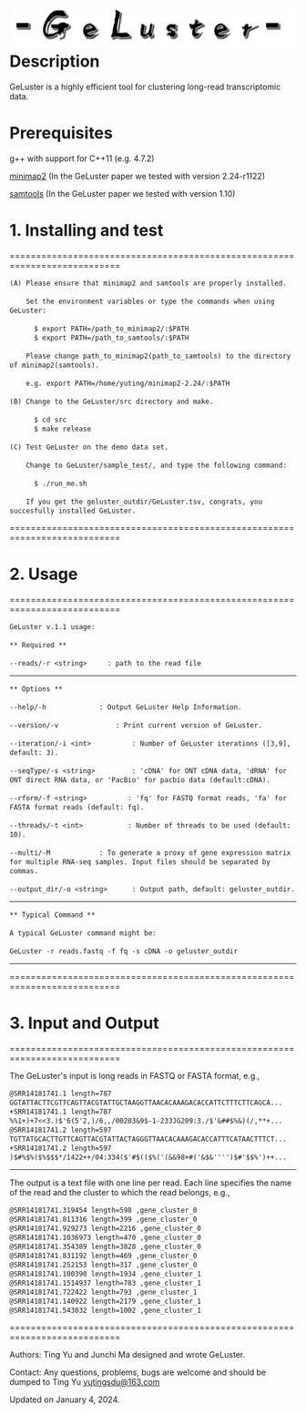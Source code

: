 ![logo](geluster.png)
Description
================

GeLuster is a highly efficient tool for clustering long-read transcriptomic data.


Prerequisites
================

  g++ with support for C++11 (e.g. 4.7.2)
 
  [minimap2][minimap] (In the GeLuster paper we tested with version 2.24-r1122)
  
  [samtools][samtools] (In the GeLuster paper we tested with version 1.10)

# 1. Installing and test
===========================================================================
    
    (A) Please ensure that minimap2 and samtools are properly installed. 
        
        Set the environment variables or type the commands when using GeLuster:

          $ export PATH=/path_to_minimap2/:$PATH
          $ export PATH=/path_to_samtools/:$PATH

        Please change path_to_minimap2(path_to_samtools) to the directory of minimap2(samtools).
     
        e.g. export PATH=/home/yuting/minimap2-2.24/:$PATH
        
    (B) Change to the GeLuster/src directory and make.
    
          $ cd src
          $ make release
          
    (C) Test GeLuster on the demo data set.
        
        Change to GeLuster/sample_test/, and type the following command:
        
          $ ./run_me.sh
          
        If you get the geluster_outdir/GeLuster.tsv, congrats, you succesfully installed GeLuster.
      
        
===========================================================================

# 2. Usage 
===========================================================================
    
    GeLuster v.1.1 usage:

    ** Required **
    
    --reads/-r <string>		: path to the read file
---------------------------------------------------------------------------

    ** Options **
    
    --help/-h			  : Output GeLuster Help Information.

    --version/-v			  : Print current version of GeLuster.

    --iteration/-i <int>		  : Number of GeLuster iterations ([3,9], default: 3).

    --seqType/-s <string>         : 'cDNA' for ONT cDNA data, 'dRNA' for ONT direct RNA data, or 'PacBio' for pacbio data (default:cDNA).

    --rform/-f <string>          : 'fq' for FASTQ format reads, 'fa' for FASTA format reads (default: fq).
   
    --threads/-t <int>           : Number of threads to be used (default: 10).

    --multi/-M            : To generate a proxy of gene expression matrix for multiple RNA-seq samples. Input files should be separated by commas.

    --output_dir/-o <string>	  : Output path, default: geluster_outdir.

---------------------------------------------------------------------------

    ** Typical Command **
    
    A typical GeLuster command might be:

    GeLuster -r reads.fastq -f fq -s cDNA -o geluster_outdir

---------------------------------------------------------------------------

===========================================================================

# 3. Input and Output 
===========================================================================
  
  The GeLuster's input is long reads in FASTQ or FASTA format, e.g.,
    
    @SRR14181741.1 length=787
    GGTATTACTTCGTTCAGTTACGTATTGCTAAGGTTAACACAAAGACACCATTCTTTCTTCAGCA...
    +SRR14181741.1 length=787
    %%1+)+7<<3.)$'6(5'2,)/6,,/00203&9$-1-233JG209:3./$'&##$%&)(/,**+...
    @SRR14181741.2 length=597
    TGTTATGCACTTGTTCAGTTACGTATTACTAGGGTTAACACAAAGACACCATTTCATAACTTTCT...
    +SRR14181741.2 length=597
    )$#%$%($%$$$*/1422++/04:334($'#$(($%('(&&98+#('&$&'''')$#'$$%')++...

---------------------------------------------------------------------------  
  
  The output is a text file with one line per read.
  Each line specifies the name of the read and the cluster to which the read belongs, e.g.,
    
    @SRR14181741.319454 length=598 ,gene_cluster_0
    @SRR14181741.811316 length=399 ,gene_cluster_0
    @SRR14181741.929273 length=2216 ,gene_cluster_0
    @SRR14181741.1036973 length=470 ,gene_cluster_0
    @SRR14181741.354389 length=3828 ,gene_cluster_0
    @SRR14181741.831192 length=469 ,gene_cluster_0
    @SRR14181741.252153 length=317 ,gene_cluster_0
    @SRR14181741.100390 length=1934 ,gene_cluster_1
    @SRR14181741.1514937 length=783 ,gene_cluster_1
    @SRR14181741.722422 length=793 ,gene_cluster_1
    @SRR14181741.140922 length=2179 ,gene_cluster_1
    @SRR14181741.543032 length=1002 ,gene_cluster_1
    
    
===========================================================================
    
Authors: Ting Yu and Junchi Ma designed and wrote GeLuster.
 
Contact: Any questions, problems, bugs are welcome and should be dumped to Ting Yu <yutingsdu@163.com>
 
Updated on January 4, 2024.

 [minimap]: https://github.com/lh3/minimap2/releases
 [samtools]: https://github.com/samtools/samtools/releases
 